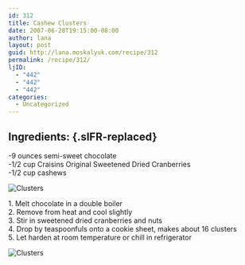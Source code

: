 ```yaml
---
id: 312
title: Cashew Clusters
date: 2007-06-28T19:15:00-08:00
author: lana
layout: post
guid: http://lana.moskalyuk.com/recipe/312
permalink: /recipe/312/
ljID:
  - "442"
  - "442"
  - "442"
categories:
  - Uncategorized
---
```

## <span class="sIFR-alternate"></span>Ingredients: {.sIFR-replaced}

<div class="entrytext">
  <p>
    -9 ounces semi-sweet chocolate<br /> -1/2 cup Craisins Original Sweetened Dried Cranberries<br /> -1/2 cup cashews
  </p>
  
  <p>
    <img src="http://farm2.static.flickr.com/1019/654591387_60307fcd2c.jpg?v=0" alt="Clusters" />
  </p>
  
  <p>
    1. Melt chocolate in a double boiler<br /> 2. Remove from heat and cool slightly<br /> 3. Stir in sweetened dried cranberries and nuts<br /> 4. Drop by teaspoonfuls onto a cookie sheet, makes about 16 clusters<br /> 5. Let harden at room temperature or chill in refrigerator
  </p>
  
  <p>
    <img src="http://farm2.static.flickr.com/1335/654588323_4197912d80.jpg?v=0" alt="Clusters" />
  </p></p>
</div>